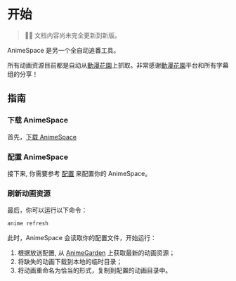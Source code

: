 # 开始

> 👷‍♂️ 文档内容尚未完全更新到新版。

AnimeSpace 是另一个全自动追番工具。

所有动画资源目前都是自动从[動漫花園](https://share.dmhy.org/)上抓取。非常感谢[動漫花園](https://share.dmhy.org/)平台和所有字幕组的分享！

## 指南

### 下载 AnimeSpace

首先，[下载 AnimeSpace](/animespace/installation/)

### 配置 AnimeSpace

接下来, 你需要参考 [配置](/animespace/config/) 来配置你的 AnimeSpace。

### 刷新动画资源

最后，你可以运行以下命令：

```bash
anime refresh
```

此时，AnimeSpace 会读取你的配置文件，开始运行：

1. 根据放送配置, 从 [AnimeGarden](https://garden.breadio.wiki) 上获取最新的动画资源；
2. 将缺失的动画下载到本地的临时目录；
3. 将动画重命名为恰当的形式，复制到配置的动画目录中。
